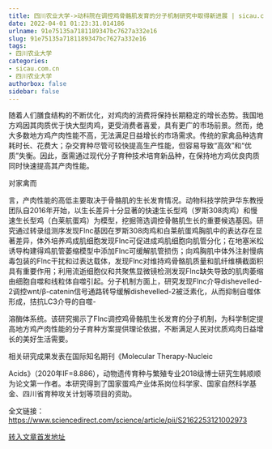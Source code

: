 ```yaml
---
title: 四川农业大学->动科院在调控鸡骨骼肌发育的分子机制研究中取得新进展 | sicau.com.cn
date: 2022-04-01 01:23:31.014186
urlname: 91e75135a7181189347bc7627a332e16
slug: 91e75135a7181189347bc7627a332e16
tags: 
- 四川农业大学
categories:
- sicau.com.cn
- 四川农业大学
authorbox: false
sidebar: false
---
```

随着人们膳食结构的不断优化，对鸡肉的消费将保持长期稳定的增长态势。我国地方鸡因其肉质优于快大型肉鸡，更受消费者喜爱，具有更广的市场前景。然而，绝大多数地方鸡产肉性能不高，无法满足日益增长的市场需求。传统的家禽品种选育耗时长、花费大；杂交育种尽管可较快提高生产性能，但容易导致“高效”和“优质”失衡。因此，亟需通过现代分子育种技术培育新品种，在保持地方鸡优良肉质同时快速提高其产肉性能。  

对家禽而
<!--more-->
言，产肉性能的高低主要取决于骨骼肌的生长发育情况。动物科技学院尹华东教授团队自2016年开始，以生长差异十分显著的快速生长型鸡（罗斯308肉鸡）和慢速生长型鸡（白莱航蛋鸡）为模型，挖掘筛选调控骨骼肌生长的重要候选基因。研究通过转录组测序发现Flnc基因在罗斯308肉鸡和白莱航蛋鸡胸肌中的表达存在显著差异，体外培养鸡成肌细胞发现Flnc可促进成鸡肌细胞向肌管分化；在地塞米松诱导构建得鸡肌管萎缩模型中添加Flnc可缓解肌管损伤；向鸡胸肌中体外注射慢病毒包装的Flnc干扰和过表达载体，发现Flnc对维持鸡骨骼肌质量和肌纤维横截面积具有重要作用；利用流逝细胞仪和共聚焦显微镜检测发现Flnc缺失导致的肌肉萎缩由细胞自噬和线粒体自噬引起。分子机制方面上，研究发现Flnc介导dishevelled-2调控wnt/β-catenin信号通路转导缓解dishevelled-2被泛素化，从而抑制自噬体形成，拮抗LC3介导的自噬-

溶酶体系统。该研究揭示了Flnc调控鸡骨骼肌生长发育的分子机制，为科学制定提高地方鸡产肉性能的分子育种方案提供理论依据，不断满足人民对优质鸡肉日益增长的美好生活需要。

相关研究成果发表在国际知名期刊《Molecular Therapy-Nucleic

Acids》（2020年IF=8.886），动物遗传育种与繁殖专业2018级博士研究生韩顺顺为论文第一作者。本研究得到了国家蛋鸡产业体系岗位科学家、国家自然科学基金、四川省育种攻关计划等项目的资助。

全文链接：https://www.sciencedirect.com/science/article/pii/S2162253121002973  



[转入文章首发地址](https://news.sicau.edu.cn/info/1078/67137.htm)